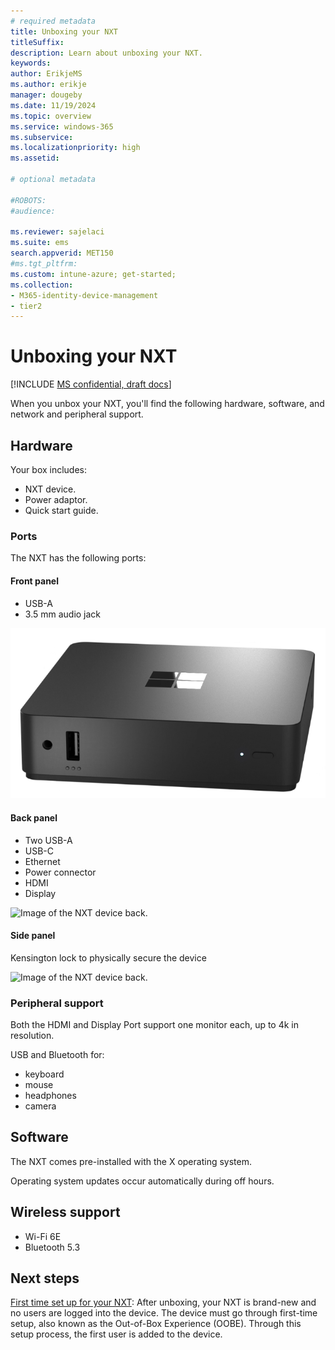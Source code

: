 ```yaml
---
# required metadata
title: Unboxing your NXT
titleSuffix:
description: Learn about unboxing your NXT.
keywords:
author: ErikjeMS  
ms.author: erikje
manager: dougeby
ms.date: 11/19/2024
ms.topic: overview
ms.service: windows-365
ms.subservice:
ms.localizationpriority: high
ms.assetid: 

# optional metadata

#ROBOTS:
#audience:

ms.reviewer: sajelaci
ms.suite: ems
search.appverid: MET150
#ms.tgt_pltfrm:
ms.custom: intune-azure; get-started;
ms.collection:
- M365-identity-device-management
- tier2
---
```


# Unboxing your NXT

[!INCLUDE [MS confidential, draft docs](../includes/draft-doc.md)]

When you unbox your NXT, you'll find the following hardware, software, and network and peripheral support.

## Hardware

Your box includes:

- NXT device.
- Power adaptor.
- Quick start guide.

### Ports

The NXT has the following ports:

#### Front panel

- USB-A
- 3.5 mm audio jack

![Image of the NXT device front.](media/overview/device-front.png)

#### Back panel

- Two USB-A
- USB-C
- Ethernet
- Power connector
- HDMI
- Display

![Image of the NXT device back.](media/overview/device-back.png)

#### Side panel

Kensington lock to physically secure the device

![Image of the NXT device back.](media/overview/device-back.png)

### Peripheral support

Both the HDMI and Display Port support one monitor each, up to 4k in resolution.

USB and Bluetooth for:

- keyboard
- mouse
- headphones
- camera

## Software

The NXT comes pre-installed with the X operating system.

Operating system updates occur automatically during off hours.

## Wireless support

- Wi-Fi 6E
- Bluetooth 5.3

<!-- ########################## -->
## Next steps

[First time set up for your NXT](setup.md): After unboxing, your NXT is brand-new and no users are logged into the device. The device must go through first-time setup, also known as the Out-of-Box Experience (OOBE). Through this setup process, the first user is added to the device.
